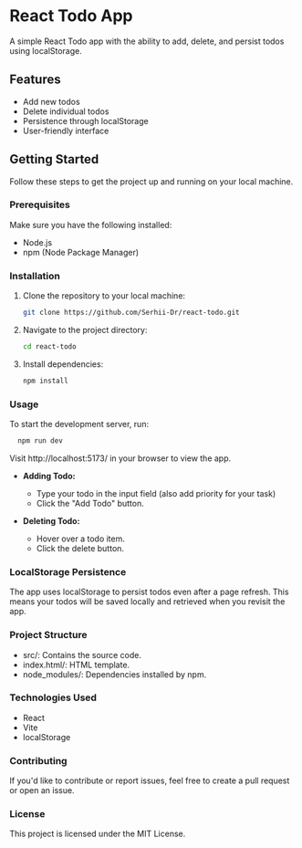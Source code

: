 # React Todo App

A simple React Todo app with the ability to add, delete, and persist todos using localStorage.

## Features

- Add new todos
- Delete individual todos
- Persistence through localStorage
- User-friendly interface

## Getting Started

Follow these steps to get the project up and running on your local machine.

### Prerequisites

Make sure you have the following installed:

- Node.js
- npm (Node Package Manager)

### Installation

1. Clone the repository to your local machine:

    ```bash
    git clone https://github.com/Serhii-Dr/react-todo.git
    ```

2. Navigate to the project directory:

    ```bash
    cd react-todo
    ```

3. Install dependencies:

    ```bash
    npm install
    ```

### Usage

To start the development server, run:

  ```bash
    npm run dev
  ```
Visit http://localhost:5173/ in your browser to view the app.

- **Adding Todo:**
  - Type your todo in the input field (also add priority for your task)
  - Click the "Add Todo" button.

- **Deleting Todo:**
  - Hover over a todo item.
  - Click the delete button.

### LocalStorage Persistence
The app uses localStorage to persist todos even after a page refresh. This means your todos will be saved locally and retrieved when you revisit the app.

### Project Structure
  - src/: Contains the source code.
  - index.html/: HTML template.
  - node_modules/: Dependencies installed by npm.

### Technologies Used
 - React
 - Vite
 - localStorage

### Contributing
If you'd like to contribute or report issues, feel free to create a pull request or open an issue.

### License
This project is licensed under the MIT License.